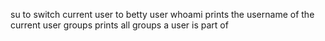 su to switch current user to betty user
whoami prints the username of the current user
groups prints all groups a user is part of
